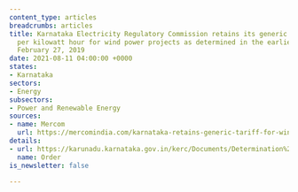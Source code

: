 ```yaml
---
content_type: articles
breadcrumbs: articles
title: Karnataka Electricity Regulatory Commission retains its generic tariff of ~$0.044
  per kilowatt hour for wind power projects as determined in the earlier order dated
  February 27, 2019
date: 2021-08-11 04:00:00 +0000
states:
- Karnataka
sectors:
- Energy
subsectors:
- Power and Renewable Energy
sources:
- name: Mercom
  url: https://mercomindia.com/karnataka-retains-generic-tariff-for-wind-projects/
details:
- url: https://karunadu.karnataka.gov.in/kerc/Documents/Determination%20of%20Generic%20Tariff%20for%20wind%20Power%20Project%20for%20FY%202020-21.pdf
  name: Order
is_newsletter: false

---
```

